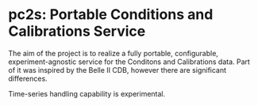 # pc2s: Portable Conditions and Calibrations Service

The aim of the project is to realize a fully portable, configurable,
experiment-agnostic service for the Conditons and Calibrations data.
Part of it was inspired by the Belle II CDB, however there are significant
differences.

Time-series handling capability is experimental.



